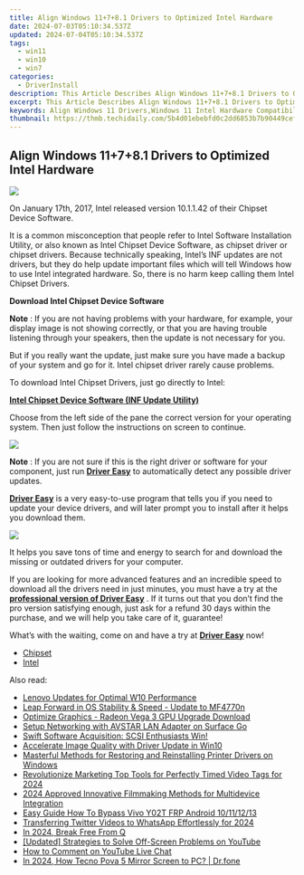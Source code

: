 ```yaml
---
title: Align Windows 11+7+8.1 Drivers to Optimized Intel Hardware
date: 2024-07-03T05:10:34.537Z
updated: 2024-07-04T05:10:34.537Z
tags:
  - win11
  - win10
  - win7
categories:
  - DriverInstall
description: This Article Describes Align Windows 11+7+8.1 Drivers to Optimized Intel Hardware
excerpt: This Article Describes Align Windows 11+7+8.1 Drivers to Optimized Intel Hardware
keywords: Align Windows 11 Drivers,Windows 11 Intel Hardware Compatibility,Optimized Drivers for Windows 7/8.1/10,Intel Hardware and Windows Updates,Intel 7/8.1/10 Drivers Alignment,Synchronized Windows OS & Intel Chipset,Drivers Optimization for Intel-Based PCs
thumbnail: https://thmb.techidaily.com/5b4d01ebebfd0c2dd6853b7b90449cefc701dfbe2f41b747bf89f0bfa4fc6d71.jpg
---
```


## Align Windows 11+7+8.1 Drivers to Optimized Intel Hardware

![](https://images.drivereasy.com/wp-content/uploads/2018/07/img_5b4db24096c45.jpg)

 On January 17th, 2017, Intel released version 10.1.1.42 of their Chipset Device Software.

 It is a common misconception that people refer to Intel Software Installation Utility, or also known as Intel Chipset Device Software, as chipset driver or chipset drivers. Because technically speaking, Intel’s INF updates are not drivers, but they do help update important files which will tell Windows how to use Intel integrated hardware. So, there is no harm keep calling them Intel Chipset Drivers.

**Download Intel Chipset Device Software**

**Note** : If you are not having problems with your hardware, for example, your display image is not showing correctly, or that you are having trouble listening through your speakers, then the update is not necessary for you.

 But if you really want the update, just make sure you have made a backup of your system and go for it. Intel chipset driver rarely cause problems.

To download Intel Chipset Drivers, just go directly to Intel:

[**Intel Chipset Device Software (INF Update Utility)**](https://downloadcenter.intel.com/product/1145/Intel-Chipset-Software-Installation-Utility)

 Choose from the left side of the pane the correct version for your operating system. Then just follow the instructions on screen to continue.

![](https://images.drivereasy.com/wp-content/uploads/2019/11/image-26.png)

**Note** : If you are not sure if this is the right driver or software for your component, just run [**Driver Easy**](https://tools.techidaily.com/drivereasy/download/) to automatically detect any possible driver updates.

[**Driver Easy**](https://tools.techidaily.com/drivereasy/download/) is a very easy-to-use program that tells you if you need to update your device drivers, and will later prompt you to install after it helps you download them.

![](https://images.drivereasy.com/wp-content/uploads/2017/04/img_58ee03ea3425c.jpg)

 It helps you save tons of time and energy to search for and download the missing or outdated drivers for your computer.

 If you are looking for more advanced features and an incredible speed to download all the drivers need in just minutes, you must have a try at the [**professional version of Driver Easy**](https://tools.techidaily.com/drivereasy/download/) . If it turns out that you don’t find the pro version satisfying enough, just ask for a refund 30 days within the purchase, and we will help you take care of it, guarantee!

 What’s with the waiting, come on and have a try at [**Driver Easy**](https://tools.techidaily.com/drivereasy/download/) now!

* [Chipset](https://store.drivereasy.com/order/cart.php?PRODS=4731822&QTY=1&AFFILIATE=108875)
* [Intel](https://tools.techidaily.com/drivereasy/download/)

<ins class="adsbygoogle"
     style="display:block"
     data-ad-format="autorelaxed"
     data-ad-client="ca-pub-7571918770474297"
     data-ad-slot="1223367746"></ins>



<ins class="adsbygoogle"
     style="display:block"
     data-ad-client="ca-pub-7571918770474297"
     data-ad-slot="8358498916"
     data-ad-format="auto"
     data-full-width-responsive="true"></ins>

<span class="atpl-alsoreadstyle">Also read:</span>
<div><ul>
<li><a href="https://driver-install.techidaily.com/lenovo-updates-for-optimal-w10-performance/"><u>Lenovo Updates for Optimal W10 Performance</u></a></li>
<li><a href="https://driver-install.techidaily.com/leap-forward-in-os-stability-and-speed-update-to-mf4770n/"><u>Leap Forward in OS Stability & Speed - Update to MF4770n</u></a></li>
<li><a href="https://driver-install.techidaily.com/optimize-graphics-radeon-vega-3-gpu-upgrade-download/"><u>Optimize Graphics - Radeon Vega 3 GPU Upgrade Download</u></a></li>
<li><a href="https://driver-install.techidaily.com/setup-networking-with-avstar-lan-adapter-on-surface-go/"><u>Setup Networking with AVSTAR LAN Adapter on Surface Go</u></a></li>
<li><a href="https://driver-install.techidaily.com/1720061823360-swift-software-acquisition-scsi-enthusiasts-win/"><u>Swift Software Acquisition: SCSI Enthusiasts Win!</u></a></li>
<li><a href="https://driver-install.techidaily.com/accelerate-image-quality-with-driver-update-in-win10/"><u>Accelerate Image Quality with Driver Update in Win10</u></a></li>
<li><a href="https://driver-install.techidaily.com/masterful-methods-for-restoring-and-reinstalling-printer-drivers-on-windows/"><u>Masterful Methods for Restoring and Reinstalling Printer Drivers on Windows</u></a></li>
<li><a href="https://facebook-video-footage.techidaily.com/revolutionize-marketing-top-tools-for-perfectly-timed-video-tags-for-2024/"><u>Revolutionize Marketing  Top Tools for Perfectly Timed Video Tags for 2024</u></a></li>
<li><a href="https://visual-screen-recording.techidaily.com/2024-approved-innovative-filmmaking-methods-for-multidevice-integration/"><u>2024 Approved  Innovative Filmmaking Methods for Multidevice Integration</u></a></li>
<li><a href="https://bypass-frp.techidaily.com/easy-guide-how-to-bypass-vivo-y02t-frp-android-10111213-by-drfone-android/"><u>Easy Guide How To Bypass Vivo Y02T FRP Android 10/11/12/13</u></a></li>
<li><a href="https://twitter-videos.techidaily.com/transferring-twitter-videos-to-whatsapp-effortlessly-for-2024/"><u>Transferring Twitter Videos to WhatsApp Effortlessly for 2024</u></a></li>
<li><a href="https://video-ai-editor.techidaily.com/in-2024-break-free-from-q/"><u>In 2024, Break Free From Q</u></a></li>
<li><a href="https://facebook-video-footage.techidaily.com/updated-strategies-to-solve-off-screen-problems-on-youtube/"><u>[Updated] Strategies to Solve Off-Screen Problems on YouTube</u></a></li>
<li><a href="https://ai-video-editing.techidaily.com/how-to-comment-on-youtube-live-chat/"><u>How to Comment on YouTube Live Chat</u></a></li>
<li><a href="https://screen-mirror.techidaily.com/in-2024-how-tecno-pova-5-mirror-screen-to-pc-drfone-by-drfone-android/"><u>In 2024, How Tecno Pova 5 Mirror Screen to PC? | Dr.fone</u></a></li>
</ul></div>
